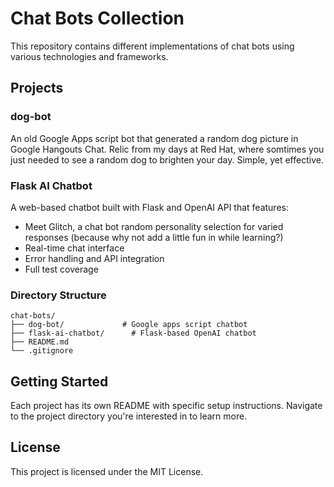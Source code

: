 # Chat Bots Collection

This repository contains different implementations of chat bots using various technologies and frameworks.

## Projects

### dog-bot
An old Google Apps script bot that generated a random dog picture in Google Hangouts Chat. Relic from my days at Red Hat, where somtimes you just needed to see a random dog to brighten your day. Simple, yet effective.

### Flask AI Chatbot
A web-based chatbot built with Flask and OpenAI API that features:
- Meet Glitch, a chat bot random personality selection for varied responses (because why not add a little fun in while learning?)
- Real-time chat interface
- Error handling and API integration
- Full test coverage

### Directory Structure
```
chat-bots/
├── dog-bot/             # Google apps script chatbot
├── flask-ai-chatbot/      # Flask-based OpenAI chatbot
├── README.md
└── .gitignore
```

## Getting Started

Each project has its own README with specific setup instructions. Navigate to the project directory you're interested in to learn more.

## License

This project is licensed under the MIT License.
